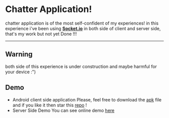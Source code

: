 Chatter Application!
===================


chatter application is of the most self-confident of my experiences!
in this experience i've been using **[Socket.io](http://socket.io/)** in both side of client and server side, that's my work but not yet Done !!!

----------

Warning
-------------
both side of this experience is under construction and maybe harmful for your device :") 

Demo
-------------

- Android client side application 
Please, feel free to download the [apk](https://github.com/LordK1/SocketChatApplication/blob/master/app/app-release.apk?raw=true) file and if you like it then star this [repo](https://github.com/LordK1/SocketChatApplication.git) !
- Server Side Demo
You can see online demo [here](https://socketer.herokuapp.com/)


